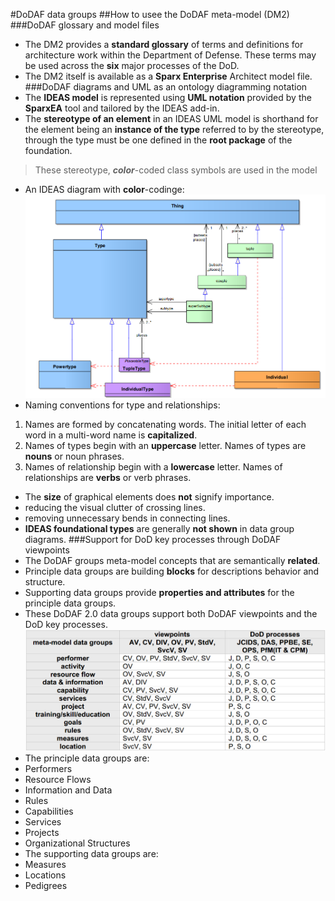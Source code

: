 #DoDAF data groups
##How to usee the DoDAF meta-model (DM2)
###DoDAF glossary and model files
- The DM2 provides a **standard glossary** of terms and definitions for architecture work within the Department of Defense. These terms may be used across the **six** major processes of the DoD.
- The DM2 itself is available as a **Sparx Enterprise** Architect model file.
###DoDAF diagrams and UML as an ontology diagramming notation
- The **IDEAS model** is represented using **UML notation** provided by the **SparxEA** tool and tailored by the IDEAS add-in.
- The **stereotype of an element** in an IDEAS UML model is shorthand for the element being an **instance of the type** referred to by the stereotype, through the type must be one defined in the **root package** of the foundation.
 > These stereotype, ***color***-coded class symbols are used in the model
- An IDEAS diagram with **color**-codinge:
![](/assets/IDEAS-with-color-coding.png)
- Naming conventions for type and relationships:
 1. Names are formed by concatenating words. The initial letter of each word in a multi-word name is **capitalized**.
 2. Names of types begin with an **uppercase** letter. Names of types are **nouns** or noun phrases.
 3. Names of relationship begin with a **lowercase** letter. Names of relationships are **verbs** or verb phrases.
- The **size** of graphical elements does **not** signify importance.
 - reducing the visual clutter of crossing lines.
 - removing unnecessary bends in connecting lines.
- **IDEAS foundational types** are generally **not shown** in data group diagrams.
###Support for DoD key processes through DoDAF viewpoints
- The DoDAF groups meta-model concepts that are semantically **related**.
 - Principle data groups are building **blocks** for descriptions behavior and structure.
 - Supporting data groups provide **properties and attributes** for the principle data groups.
- These DoDAF 2.0 data groups support both DoDAF viewpoints and the DoD key processes.
![](/assets/data-groups.png)
- The principle data groups are:
 - Performers 
 - Resource Flows
 - Information and Data
 - Rules
 - Capabilities
 - Services
 - Projects
 - Organizational Structures
- The supporting data groups are:
 - Measures
 - Locations
 - Pedigrees